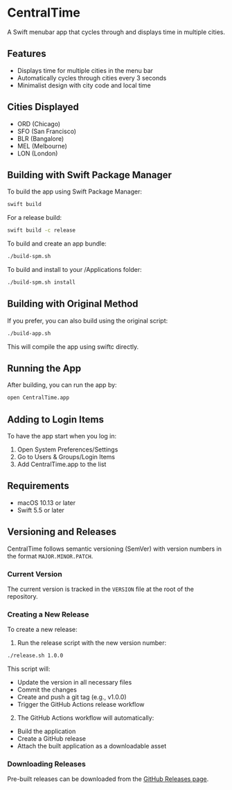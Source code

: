 # CentralTime

A Swift menubar app that cycles through and displays time in multiple cities.

## Features

- Displays time for multiple cities in the menu bar
- Automatically cycles through cities every 3 seconds
- Minimalist design with city code and local time

## Cities Displayed

- ORD (Chicago)
- SFO (San Francisco)
- BLR (Bangalore)
- MEL (Melbourne)
- LON (London)

## Building with Swift Package Manager

To build the app using Swift Package Manager:

```bash
swift build
```

For a release build:

```bash
swift build -c release
```

To build and create an app bundle:

```bash
./build-spm.sh
```

To build and install to your /Applications folder:

```bash
./build-spm.sh install
```

## Building with Original Method

If you prefer, you can also build using the original script:

```bash
./build-app.sh
```

This will compile the app using swiftc directly.

## Running the App

After building, you can run the app by:

```bash
open CentralTime.app
```

## Adding to Login Items

To have the app start when you log in:

1. Open System Preferences/Settings
2. Go to Users & Groups/Login Items
3. Add CentralTime.app to the list

## Requirements

- macOS 10.13 or later
- Swift 5.5 or later

## Versioning and Releases

CentralTime follows semantic versioning (SemVer) with version numbers in the format `MAJOR.MINOR.PATCH`.

### Current Version

The current version is tracked in the `VERSION` file at the root of the repository.

### Creating a New Release

To create a new release:

1. Run the release script with the new version number:

```bash
./release.sh 1.0.0
```

This script will:
- Update the version in all necessary files
- Commit the changes
- Create and push a git tag (e.g., v1.0.0)
- Trigger the GitHub Actions release workflow

2. The GitHub Actions workflow will automatically:
- Build the application
- Create a GitHub release
- Attach the built application as a downloadable asset

### Downloading Releases

Pre-built releases can be downloaded from the [GitHub Releases page](https://github.com/YOUR_USERNAME/CentralTime/releases).

